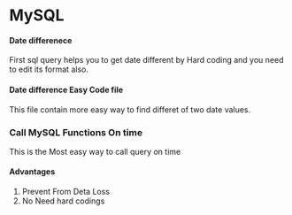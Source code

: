 # MySQL


#### Date differenece  
<p> First sql query helps you to get date different by Hard coding and you need to edit its format also.</p>


#### Date difference Easy Code file

<p> This file contain more easy way to find differet of two date values.</p>


### Call MySQL Functions On time 
<P> This is the Most easy way to call  query on time </P>

#### Advantages
1. Prevent From Deta Loss
2. No Need hard codings

